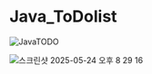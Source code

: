 # Java_ToDolist
![JavaTODO](https://user-images.githubusercontent.com/43775386/192125354-b06ecefc-ae5c-4c7d-9a1c-1316b800b453.png)

![스크린샷 2025-05-24 오후 8 29 16](https://github.com/user-attachments/assets/1b5d1abb-a915-4d7e-8d63-7c1f73daacb5)
